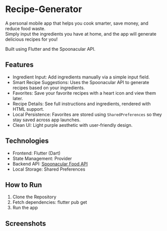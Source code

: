 # Recipe-Generator

A personal mobile app that helps you cook smarter, save money, and reduce food waste.  
Simply input the ingredients you have at home, and the app will generate delicious recipes for you!

Built using Flutter and the Spoonacular API.

## Features

- Ingredient Input: Add ingredients manually via a simple input field.
- Smart Recipe Suggestions: Uses the Spoonacular API to generate recipes based on your ingredients.
- Favorites: Save your favorite recipes with a heart icon and view them later.
- Recipe Details: See full instructions and ingredients, rendered with HTML support.
- Local Persistence: Favorites are stored using `SharedPreferences` so they stay saved across app launches.
- Clean UI: Light purple aesthetic with user-friendly design.

## Technologies

- Frontend: Flutter (Dart)
- State Management: Provider
- Backend API: [Spoonacular Food API](https://spoonacular.com/food-api)
- Local Storage: Shared Preferences

## How to Run
1. Clone the Repository
2. Fetch dependencies: flutter pub get
3. Run the app

## Screenshots




